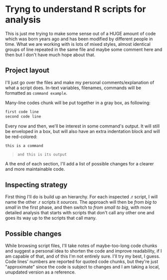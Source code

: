 # Tryng to understand R scripts for analysis

This is just me trying to make some sense out of a HUGE amount of code which was born years ago and has been modified by different people in time. What we are working with is lots of mixed styles, almost identical groups of line repeated in the same file and maybe some comment here and then but I don't have much hope about that. 

## Project layout

I'll just go over the files and make my personal comments/explanation of what a script does. In-text variables, filenames, commands will be formatted as `command example`.

Many-line codes chunk will be put together in a gray box, as following:

```bash
first code line
second code line
```

Every now and then, we'll be interest in some command's output. It will still be enveloped in a box, but will also have an extra indentation block and will be red-colored:
```bash
this is a command
```
> `and this is its output`

A the end of each section, I'll add a list of possible changes for a clearer and more maintainable code.

## Inspecting strategy

First thing I'll do is build up an hierarchy. For each inspected .r script, I will name the other .r scripts it *sources*. The approach will then be *from big to small* in the first phase, and then switch to *from small to big*, with more detailed analysis that starts with scripts that don't call any other one and goes its way up to the scripts that call many. 

## Possible changes 

While browsing script files, I'll take notes of maybe-too-long code chunks and suggest a personal idea to shorten the code and improve readability, if I am capable of that, and of this I'm not entirely sure. I'll try my best, I guess. Code lines' numbers are reported for quoted code chunks, but they're just "approximate" since the code is subject to changes and I am taking a local, unupdated version as a reference. 